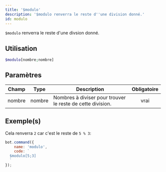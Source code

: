 ```yaml
---
title: '$modulo'
description: '$modulo renverra le reste d''une division donné.'
id: modulo
---
```


`$modulo` renverra le reste d'une divsion donné.

## Utilisation

```php
$modulo[nombre;nombre]
```

## Paramètres

| Champ  | Type   | Description                                                | Obligatoire |
| ------ | ------ | ---------------------------------------------------------- |:-----------:|
| nombre | nombre | Nombres à diviser pour trouver le reste de cette division. |    vrai     |

## Exemple(s)

Cela renverra `2` car c'est le reste de `5 % 3`:

```javascript
bot.command({
    name: 'modulo',
    code: `
  $modulo[5;3]
  `
});
```
